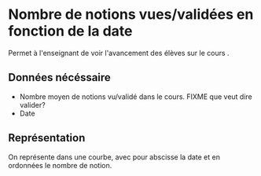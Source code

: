 # Nombre de notions vues/validées en fonction de la date

Permet à l'enseignant de voir l'avancement des élèves sur le cours .

## Données nécéssaire

* Nombre moyen de notions vu/validé dans le cours. FIXME que veut dire valider? 
* Date

## Représentation

On représente dans une courbe, avec pour abscisse la date et en ordonnées le nombre de notion.

<!--- 
Author : Jordan
Validator :
-->
